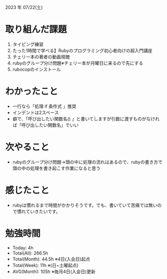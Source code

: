 2023 年 07/22(土)

# 取り組んだ課題

1. タイピング練習
2. たった1時間で学べる】Rubyのプログラミング初心者向けの超入門講座
3. チェリー本の著者の動画視聴
4. rubyのグループ分け問題※チェリー本が月曜日に来るので先にする
5. rubocopのインストール

# わかったこと

* 一行なら「処理 if 条件式 」推奨
* インデントは2スペース
* 癖で、「呼び出したい関数名() 」と書いてしますが引数に渡すものがなければ「呼び出したい関数名」でいい

# 次やること

* rubyのグループ分け問題→頭の中に処理の流れはあるので、rubyの書き方で頭の中の処理を書き起こす作業になると思う

# 感じたこと

* rubyは慣れるまで時間がかかりそうです。でも、書いていて苦痛では無いので慣れていきたいです。

# 勉強時間

* Today: 4h
* Total(All): 266.5h
* Total(Month): 44.5h ※4日(入会日)起点
* Total(Week): 11h ※(日~土曜起点)
* AVG(Month): 105h ※毎月4日(入会日)更新
